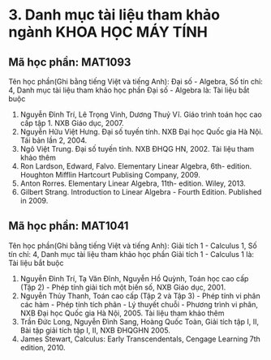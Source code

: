 # 3. Danh mục tài liệu tham khảo ngành KHOA HỌC MÁY TÍNH
## Mã học phần: MAT1093
Tên học phần(Ghi bằng tiếng Việt và tiếng Anh): Đại số - Algebra, Số tín chỉ: 4, Danh mục tài liệu tham khảo học phần Đại số - Algebra là:
Tài liệu bắt buộc
1. Nguyễn Đình Trí, Lê Trọng Vinh, Dương Thuỷ Vĩ. Giáo trình toán học cao cấp tập 1. NXB Giáo dục, 2007.
2. Nguyễn Hữu Việt Hưng. Đại số tuyến tính. NXB Đại học Quốc gia Hà Nội. Tái bản lần 2, 2004.
3. Ngô Việt Trung. Đại số tuyến tính. NXB ĐHQG HN, 2002.
Tài liệu tham khảo thêm
1. Ron Lardson, Edward, Falvo. Elementary Linear Algebra, 6th- edition. Houghton Mifflin Hartcourt Publising Company, 2009.
2. Anton Rorres. Elementary Linear Algebra, 11th- edition. Wiley, 2013.
3. Gilbert Strang. Introduction to Linear Algebra - Fourth Edition. Published in 2009.
## Mã học phần: MAT1041
Tên học phần(Ghi bằng tiếng Việt và tiếng Anh): Giải tích 1 - Calculus 1, Số tín chỉ: 4, Danh mục tài liệu tham khảo học phần Giải tích 1 - Calculus 1 là:
Tài liệu bắt buộc
1. Nguyễn Đình Trí, Tạ Văn Đĩnh, Nguyễn Hồ Quỳnh, Toán học cao cấp (Tập 2) - Phép tính giải tích một biến số, NXB Giáo dục, 2001.
2. Nguyễn Thủy Thanh, Toán cao cấp (Tập 2 và Tập 3) - Phép tính vi phân các hàm - Phép tính tích phân - Lý thuyết chuỗi - Phương trình vi phân, NXB Đại học Quốc gia Hà Nội, 2005.
Tài liệu tham khảo thêm
1. Trần Đức Long, Nguyễn Đình Sang, Hoàng Quốc Toàn, Giải tích tập I, II, Bài tập giải tích tập I, II, NXB ĐHQGHN 2005.
2. James Stewart, Calculus: Early Transcendentals, Cengage Learning 7th edition, 2010.
